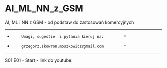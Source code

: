 # AI_ML_NN_z_GSM
AI, ML i NN z GSM - od podstaw do zastosowań komercyjnych
*********************************************************
*         Uwagi, sugestie  i pytania kieruj na:         *
*         grzegorz.skowron.moszkowicz@gmail.com         *
*********************************************************

S01:E01 - Start - link do youtube: 
